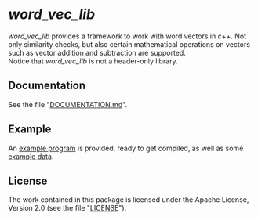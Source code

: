 # *word_vec_lib*
*word_vec_lib* provides a framework to work with word vectors in c++. Not only similarity checks, but also certain mathematical operations on vectors such as vector addition and subtraction are supported.  
Notice that *word_vec_lib* is not a header-only library.

## Documentation
See the file "[DOCUMENTATION.md](https://github.com/deckerling/word_vec_lib/blob/master/DOCUMENTATION.md)".

## Example
An [example program](example.cc) is provided, ready to get compiled, as well as some [example data](example/example_data/example_word_vecs.txt).

## License
The work contained in this package is licensed under the Apache License, Version 2.0 (see the file "[LICENSE](LICENSE)").
